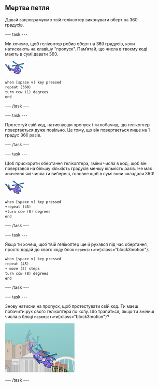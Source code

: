 ## Мертва петля

Давай запрограмуємо твій гелікоптер виконувати оберт на 360 градусів.

--- task ---

Ми хочемо, щоб гелікоптер робив оберт на 360 градусів, коли натискають на клавішу "пропуск". Пам’ятай, що числа в твоєму коді мають в сумі давати 360.

![спрайт гелікоптера](images/helicopter-sprite.png)

```blocks3
when [space v] key pressed
repeat (360)
turn ccw (1) degrees
end
```

--- /task ---

--- task ---

Протестуй свій код, натиснувши пропуск і ти побачиш, що гелікоптер повертається дуже повільно. Це тому, що він повертається лише на 1 градус 360 разів.

--- /task ---

--- task ---

Щоб прискорити обертання гелікоптера, зміни числа в коді, щоб він повертався на більшу кількість градусів меншу кількість разів. Не має значення які числа ти вибереш, головне щоб в сумі вони складали 360!

![спрайт гелікоптера](images/helicopter-sprite.png)

```blocks3
when [space v] key pressed
+repeat (45)
+turn ccw (8) degrees
end
```

--- /task ---

--- task ---

Якщо ти хочеш, щоб твій гелікоптер ще й рухався під час обертання, просто додай до свого коду блок `перемістити`{:class="block3motion"}.

```blocks3
when [space v] key pressed
repeat (45)
+ move (5) steps
turn ccw (8) degrees
end
```

--- /task ---

--- task ---

Знову натисни на пропуск, щоб протестувати свій код. Ти маєш побачити рух свого гелікоптера по колу. Що трапиться, якщо ти зміниш числа в блоці `перемістити`{:class="block3motion"}?

![мертва петля на гелікоптері](images/toys-helicopter-360-move-test.png)

--- /task ---

